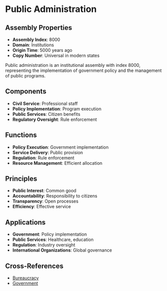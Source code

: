 # Public Administration

## Assembly Properties
- **Assembly Index**: 8000
- **Domain**: Institutions
- **Origin Time**: 5000 years ago
- **Copy Number**: Universal in modern states

Public administration is an institutional assembly with index 8000, representing the implementation of government policy and the management of public programs.

## Components
- **Civil Service**: Professional staff
- **Policy Implementation**: Program execution
- **Public Services**: Citizen benefits
- **Regulatory Oversight**: Rule enforcement

## Functions
- **Policy Execution**: Government implementation
- **Service Delivery**: Public provision
- **Regulation**: Rule enforcement
- **Resource Management**: Efficient allocation

## Principles
- **Public Interest**: Common good
- **Accountability**: Responsibility to citizens
- **Transparency**: Open processes
- **Efficiency**: Effective service

## Applications
- **Government**: Policy implementation
- **Public Services**: Healthcare, education
- **Regulation**: Industry oversight
- **International Organizations**: Global governance

## Cross-References
- [Bureaucracy](/domains/cognitive/institutions/bureaucracy.md)
- [Government](/domains/cognitive/governance/government.md)